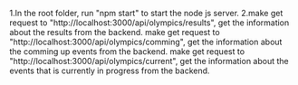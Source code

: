 1.In the root folder, run "npm start" to start the node js server.
2.make get request to "http://localhost:3000/api/olympics/results", get the information about the results from the backend.
make get request to "http://localhost:3000/api/olympics/comming", get the information about the comming up events from the backend.
make get request to "http://localhost:3000/api/olympics/current", get the information about the events that is currently in progress from the backend.
